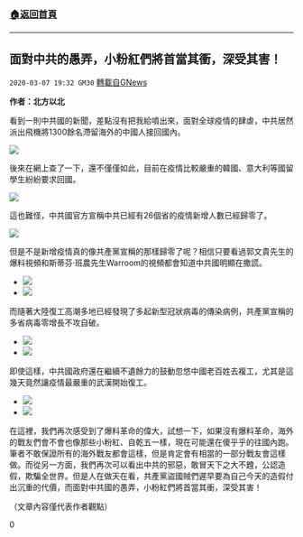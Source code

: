###  [:house:返回首頁](https://github.com/ourhimalayas/txt)
---

## 面對中共的愚弄，小粉紅們將首當其衝，深受其害！
`2020-03-07 19:32 GM30` [轉載自GNews](https://gnews.org/zh-hant/133428/)

**作者：北方以北**

看到一則中共國的新聞，差點沒有把我給噴出來，面對全球疫情的肆虐，中共居然派出飛機將1300餘名滯留海外的中國人接回國內。

![](https://s3-ap-northeast-1.amazonaws.com/news.guo.offload.media/wp-content/uploads/2020/03/07191737/1-27.png)

後來在網上查了一下，還不僅僅如此，目前在疫情比較嚴重的韓國、意大利等國留學生紛紛要求回國。

![](https://s3-ap-northeast-1.amazonaws.com/news.guo.offload.media/wp-content/uploads/2020/03/07191808/2-7.png)

這也難怪，中共國官方宣稱中共已經有26個省的疫情新增人數已經歸零了。

![](https://s3-ap-northeast-1.amazonaws.com/news.guo.offload.media/wp-content/uploads/2020/03/07192038/3-7.png)

但是不是新增疫情真的像共產黨宣稱的那樣歸零了呢？相信只要看過郭文貴先生的爆料視頻和斯蒂芬·班農先生Warroom的視頻都會知道中共國明顯在撒謊。

- ![](https://s3-ap-northeast-1.amazonaws.com/news.guo.offload.media/wp-content/uploads/2020/03/07192211/4-6.png)
- ![](https://s3-ap-northeast-1.amazonaws.com/news.guo.offload.media/wp-content/uploads/2020/03/07192228/5-7.png)


而隨著大陸復工高潮多地已經發現了多起新型冠狀病毒的傳染病例，共產黨宣稱的多省病毒零增長不攻自破。

- ![](https://s3-ap-northeast-1.amazonaws.com/news.guo.offload.media/wp-content/uploads/2020/03/07192339/6-4.png)
- ![](https://s3-ap-northeast-1.amazonaws.com/news.guo.offload.media/wp-content/uploads/2020/03/07192535/7-1.jpg)


即使這樣，中共國政府還在繼續不遺餘力的鼓動忽悠中國老百姓去複工，尤其是這幾天竟然讓疫情最嚴重的武漢開始復工。

- ![](https://s3-ap-northeast-1.amazonaws.com/news.guo.offload.media/wp-content/uploads/2020/03/07192632/8-2.png)
- ![](https://s3-ap-northeast-1.amazonaws.com/news.guo.offload.media/wp-content/uploads/2020/03/07192655/9-2.png)


在這裡，我們再次感受到了爆料革命的偉大，試想一下，如果沒有爆料革命，海外的戰友們會不會也像那些小粉紅、自乾五一樣，現在可能還在傻乎乎的往國內跑。筆者不敢保證所有的海外戰友都會這樣，但是肯定會有相當的一部分戰友會這樣做。而從另一方面，我們再次可以看出中共的邪惡，敢冒天下之大不韙，公認造假，欺騙全世界。但是人在做天在看，共產黨盜國賊們遲早要為自己今天的造假付出沉重的代價，而面對中共國的愚弄，小粉紅們將首當其衝，深受其害！

（文章內容僅代表作者觀點）

0

